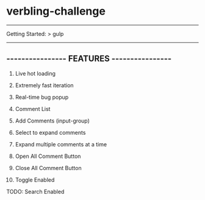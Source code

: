 # verbling-challenge


------------------------------------------


Getting Started:  > gulp



------------------------------------------
---------------- FEATURES ----------------
------------------------------------------

1. Live hot loading

2. Extremely fast iteration

3. Real-time bug popup

4. Comment List

5. Add Comments (input-group)

6. Select to expand comments

7. Expand multiple comments at a time

8. Open All Comment Button

9. Close All Comment Button

10. Toggle Enabled


TODO:  Search Enabled

